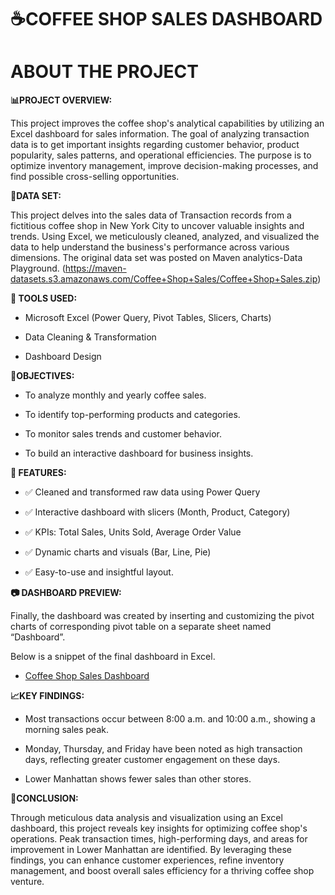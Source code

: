 # **☕COFFEE SHOP SALES DASHBOARD**

# ABOUT THE PROJECT

**📊PROJECT OVERVIEW:**

  This project improves the coffee shop's analytical capabilities by utilizing an Excel dashboard for sales information. The    goal of analyzing transaction data is to get important insights regarding customer behavior, product popularity, sales        patterns, and operational efficiencies. The purpose is to optimize inventory management, improve decision-making processes,   and find possible cross-selling opportunities.


**🔗DATA SET:**

  This project delves into the sales data of Transaction records from a fictitious coffee shop in New York City to uncover      valuable insights and trends. Using Excel, we meticulously cleaned, analyzed, and visualized the data to help understand      the business's performance across various dimensions. The original data set was posted on Maven analytics-Data Playground.    (https://maven-datasets.s3.amazonaws.com/Coffee+Shop+Sales/Coffee+Shop+Sales.zip)


**🧰 TOOLS USED:**

  * Microsoft Excel (Power Query, Pivot Tables, Slicers, Charts)

  * Data Cleaning & Transformation

  * Dashboard Design


**🎯OBJECTIVES:**
   
  * To analyze monthly and yearly coffee sales.

  * To identify top-performing products and categories.

  * To monitor sales trends and customer behavior.

  * To build an interactive dashboard for business insights.


**📌 FEATURES:**
  * ✅ Cleaned and transformed raw data using Power Query

  * ✅ Interactive dashboard with slicers (Month, Product, Category)

  * ✅ KPIs: Total Sales, Units Sold, Average Order Value

  * ✅ Dynamic charts and visuals (Bar, Line, Pie)

  * ✅ Easy-to-use and insightful layout.


**📷 DASHBOARD PREVIEW:**

  Finally, the dashboard was created by inserting and customizing the pivot charts of corresponding pivot table on a separate sheet named “Dashboard”.
  
  Below is a snippet of the final dashboard in Excel.

  * [Coffee Shop Sales Dashboard](https://github.com/SowmyaRapolu/Coffee-Shop-Sales-Dashboard/blob/main/Screenshot%202025-07-15%20203842.png)




**📈KEY FINDINGS:**

  * Most transactions occur between 8:00 a.m. and 10:00 a.m., showing a morning sales peak.

  * Monday, Thursday, and Friday have been noted as high transaction days, reflecting greater customer engagement on these days.

  * Lower Manhattan shows fewer sales than other stores.

**🚀CONCLUSION:**

  Through meticulous data analysis and visualization using an Excel dashboard, this project reveals key insights for            optimizing coffee shop's operations. Peak transaction times, high-performing days, and areas for improvement in Lower    Manhattan are identified. By leveraging these findings, you can enhance customer experiences, refine inventory management,    and boost overall sales efficiency for a thriving coffee shop venture.
